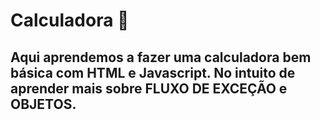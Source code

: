 # Calculadora 🚀

## Aqui aprendemos a fazer uma calculadora bem básica com HTML e Javascript. No intuito de aprender mais sobre FLUXO DE EXCEÇÃO e OBJETOS.
